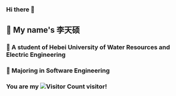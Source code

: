 ### Hi there 👋

## 🔭 My name's 李天硕
### 🌱 A student of **Hebei University of Water Resources and Electric Engineering**
### 👯 Majoring in **Software Engineering**

### You are my ![Visitor Count](https://profile-counter.glitch.me/StonePageee/count.svg) visitor!

